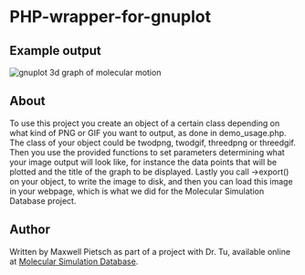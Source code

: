 # PHP-wrapper-for-gnuplot
## Example output
![gnuplot 3d graph of molecular motion](http://i.imgur.com/8g2gSft.gif "Example output")
## About
To use this project you create an object of a certain class depending on what kind of PNG or GIF you want to output, as done in demo_usage.php.
The class of your object could be twodpng, twodgif, threedpng or threedgif.
Then you use the provided functions to set parameters determining what your image output will look like,
for instance the data points that will be plotted and the title of the graph to be displayed.
Lastly you call ->export() on your object, to write the image to disk, and then you can load this image in your webpage,
which is what we did for the Molecular Simulation Database project.
## Author
Written by Maxwell Pietsch as part of a project with Dr. Tu, available online at [Molecular Simulation Database](http://msdb.cse.usf.edu/msdb/index.php).
